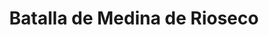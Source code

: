 ﻿---
title: "Batalla de Medina de Rioseco"
permalink: periodes_624.html
layout: periode
dataInici: 1808-07-14
sidebar: periodes
pares:
  - 319:
    title: "Guerra de la Independencia española"
    dataInici: "(1808-05-02)"
    dataFi: "(1814-04-17)"

fills:
jocsPrincipals:
  - title: "Medina de Rioseco 1808"
    bggId: 39278
    dataInici: 
    dataFi: 

jocsEscenaris:
jocsEpoca:
jocsEpocaEscenaris:
---
